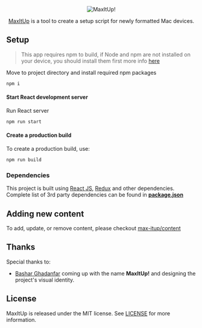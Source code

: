 <p align="center">
  <img src="https://raw.githubusercontent.com/max-itup/content/master/assets/readme_logo.svg?sanitize=true" title="MaxItUp!">
</p>

<p align="center">
  <a href="https://max-itup.github.io/mac/" target="_blank" rel="noopener noreferrer">MaxItUp</a> is a tool to create a setup script for newly formatted Mac devices.
</p>

## Setup

> This app requires npm to build, if Node and npm are not installed on your device, you should install them first more info [here](https://www.npmjs.com/)

Move to project directory and install required npm packages

```bash
npm i
```

#### Start React development server
Run React server
```bash
npm run start
```

#### Create a production build
To create a production build, use:
```bash
npm run build
```

### Dependencies

This project is built using [React JS](https://reactjs.org/), [Redux](https://redux.js.org/) and other dependencies.
Complete list of 3rd party dependencies can be found in [**package.json**](package.json)

## Adding new content

To add, update, or remove content, please checkout [max-itup/content](https://github.com/max-itup/content)

## Thanks

Special thanks to:
- [Bashar Ghadanfar](https://github.com/lionbytes) coming up with the name **MaxItUp!** and designing the project's visual identity.

## License

MaxItUp is released under the MIT license. See [LICENSE](https://github.com/max-itup/mac/blob/master/LICENSE) for more information.
